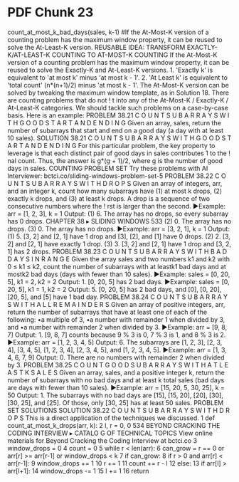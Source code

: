 # PDF Chunk 23

count_at_most_k_bad_days(sales, k-1) #If the At-Most-K version of a counting problem has the maximum window property, it can be reused to solve the At-Least-K version. REUSABLE IDEA: TRANSFORM EXACTLY-K/AT-LEAST-K COUNTING TO AT-MOST-K COUNTING If the At-Most-K version of a counting problem has the maximum window property, it can be reused to solve the Exactly-K and At-Least-K versions. 1. 'Exactly k' is equivalent to 'at most k' minus 'at most k - 1'. 2. 'At Least k' is equivalent to 'total count' (n*(n+1)/2) minus 'at most k - 1'. The At-Most-K version can be solved by tweaking the maximum window template, as in Solution 18. There are counting problems that do not ! t into any of the At-Most-K / Exactly-K / At-Least-K categories. We should tackle such problems on a case-by-case basis. Here is an example: PROBLEM 38.21 C O U N T S U B A R R A Y S W I T H G O O D S T A R T A N D E N D I N G Given an array, sales, return the number of subarrays that start and end on a good day (a day with at least 10 sales). SOLUTION 38.21 C O U N T S U B A R R A Y S W I T H G O O D S T A R T A N D E N D I N G For this particular problem, the key property to leverage is that each distinct pair of good days in sales contributes 1 to the ! nal count. Thus, the answer is g*(g + 1)/2, where g is the number of good days in sales. COUNTING PROBLEM SET Try these problems with AI Interviewer: bctci.co/sliding-windows-problem-set-5 PROBLEM 38.22 C O U N T S U B A R R A Y S W I T H D R O P S Given an array of integers, arr, and an integer k, count how many subarrays have (1) at most k drops, (2) exactly k drops, and (3) at least k drops. A drop is a sequence of two consecutive numbers where the ! rst is larger than the second. ▶Example: arr = [1, 2, 3], k = 1 Output: (1) 6. The array has no drops, so every subarray has 0 drops. CHAPTER 38 ▸ SLIDING WINDOWS 533 (2) 0. The array has no drops. (3) 0. The array has no drops. ▶Example: arr = [3, 2, 1], k = 1 Output: (1) 5. [3, 2] and [2, 1] have 1 drop and [3], [2], and [1] have 0 drops. (2) 2. [3, 2] and [2, 1] have exactly 1 drop. (3) 3. [3, 2] and [2, 1] have 1 drop and [3, 2, 1] has 2 drops. PROBLEM 38.23 C O U N T S U B A R R A Y S W I T H B A D D A Y S I N R A N G E Given the array sales and two numbers k1 and k2 with 0 ≤ k1 ≤ k2, count the number of subarrays with at leastk1 bad days and at mostk2 bad days (days with fewer than 10 sales). ▶Example: sales = [0, 20, 5], k1 = 2, k2 = 2 Output: 1. [0, 20, 5] has 2 bad days. ▶Example: sales = [0, 20, 5], k1 = 1, k2 = 2 Output: 5. [0, 20, 5] has 2 bad days, and [0], [0, 20], [20, 5], and [5] have 1 bad day. PROBLEM 38.24 C O U N T S U B A R R A Y S W I T H A L L R E M A I N D E R S Given an array of positive integers, arr, return the number of subarrays that have at least one of each of the following: •a multiple of 3, •a number with remainder 1 when divided by 3, and •a number with remainder 2 when divided by 3. ▶Example: arr = [9, 8, 7] Output: 1. [9, 8, 7] counts because 9 % 3 is 0, 7 % 3 is 1, and 8 % 3 is 2. ▶Example: arr = [1, 2, 3, 4, 5] Output: 6. The subarrays are [1, 2, 3], [2, 3, 4], [3, 4, 5], [1, 2, 3, 4], [2, 3, 4, 5], and [1, 2, 3, 4, 5]. ▶Example: arr = [1, 3, 4, 6, 7, 9] Output: 0. There are no numbers with remainder 2 when divided by 3. PROBLEM 38.25 C O U N T G O O D S U B A R R A Y S W I T H A T L E A S T K S A L E S Given an array, sales, and a positive integer k, return the number of subarrays with no bad days and at least k total sales (bad days are days with fewer than 10 sales). ▶Example: arr = [15, 20, 5, 30, 25], k = 50 Output: 1. The subarrays with no bad days are [15], [15, 20], [20], [30], [30, 25], and [25]. Of those, only [30, 25] has at least 50 sales. PROBLEM SET SOLUTIONS SOLUTION 38.22 C O U N T S U B A R R A Y S W I T H D R O P S This is a direct application of the techniques we discussed. 1 def count_at_most_k_drops(arr, k): 2 l, r = 0, 0 534 BEYOND CRACKING THE CODING INTERVIEW ▸ CATALO G OF TECHNICAL TOPICS View online materials for Beyond Cracking the Coding Interview at bctci.co 3 window_drops = 0 4 count = 0 5 while r < len(arr): 6 can_grow = r == 0 or arr[r] >= arr[r-1] or window_drops < k 7 if can_grow: 8 if r > 0 and arr[r] < arr[r-1]: 9 window_drops += 1 10 r += 1 11 count += r - l 12 else: 13 if arr[l] > arr[l+1]: 14 window_drops -= 1 15 l += 1 16 return